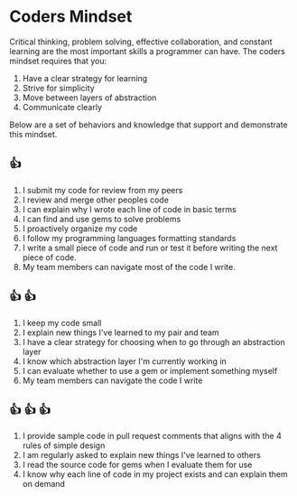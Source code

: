 # Coders Mindset

Critical thinking, problem solving, effective collaboration, and constant
learning are the most important skills a programmer can have. The coders
mindset requires that you:

1. Have a clear strategy for learning
1. Strive for simplicity
1. Move between layers of abstraction
1. Communicate clearly

Below are a set of behaviors and knowledge that support and demonstrate this
mindset.

## :+1:
1. I submit my code for review from my peers
1. I review and merge other peoples code
1. I can explain why I wrote each line of code in basic terms
1. I can find and use gems to solve problems
1. I proactively organize my code
1. I follow my programming languages formatting standards
1. I write a small piece of code and run or test it before writing the
next piece of code.
1. My team members can navigate most of the code I write.

## :+1: :+1:
1. I keep my code small
1. I explain new things I've learned to my pair and team
1. I have a clear strategy for choosing when to go through an abstraction layer
1. I know which abstraction layer I'm currently working in
1. I can evaluate whether to use a gem or implement something myself
1. My team members can navigate the code I write

## :+1: :+1: :+1:

1. I provide sample code in pull request comments that aligns with the 4 rules
   of simple design
1. I am regularly asked to explain new things I've learned to others
1. I read the source code for gems when I evaluate them for use
1. I know why each line of code in my project exists and can explain them on
   demand



